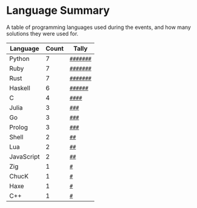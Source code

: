 # Language Summary

A table of programming languages used during the events, and how many solutions they were used for.

| Language | Count | Tally |
| --- | --- | --- |
| Python | 7 | <code><a href="../2020/day_05.py">#</a><a href="../2020/day_09.py">#</a><a href="../2020/day_10.py">#</a><a href="../2020/day_23.py">#</a><a href="../2021/day_15.py">#</a><a href="../2022/day_05.py">#</a><a href="../2022/day_10.py">#</a></code> |
| Ruby | 7 | <code><a href="../2020/day_02.rb">#</a><a href="../2020/day_14.rb">#</a><a href="../2020/day_16.rb">#</a><a href="../2020/day_21.rb">#</a><a href="../2021/day_08.rb">#</a><a href="../2022/day_03.rb">#</a><a href="../2022/day_07.rb">#</a></code> |
| Rust | 7 | <code><a href="../2019/day_02.rs">#</a><a href="../2020/day_08.rs">#</a><a href="../2020/day_11.rs">#</a><a href="../2020/day_17.rs">#</a><a href="../2020/day_19.rs">#</a><a href="../2021/day_14.rs">#</a><a href="../2022/day_06.py">#</a></code> |
| Haskell | 6 | <code><a href="../2019/day_01.hs">#</a><a href="../2020/day_04.hs">#</a><a href="../2020/day_06.hs">#</a><a href="../2020/day_18.hs">#</a><a href="../2021/day_10.hs">#</a><a href="../2022/day_01.hs">#</a></code> |
| C | 4 | <code><a href="../2020/day_03.c">#</a><a href="../2020/day_12.c">#</a><a href="../2021/day_07.c">#</a><a href="../2021/day_18.c">#</a></code> |
| Julia | 3 | <code><a href="../2021/day_05.jl">#</a><a href="../2021/day_09.jl">#</a><a href="../2022/day_08.jl">#</a></code> |
| Go | 3 | <code><a href="../2020/day_24.go">#</a><a href="../2021/day_04.go">#</a><a href="../2022/day_09.go">#</a></code> |
| Prolog | 3 | <code><a href="../2020/day_07.pl">#</a><a href="../2021/day_03.pl">#</a><a href="../2021/day_12.pl">#</a></code> |
| Shell | 2 | <code><a href="../2021/day_02.sh">#</a><a href="../2022/day_02.sh">#</a></code> |
| Lua | 2 | <code><a href="../2020/day_13.lua">#</a><a href="../2021/day_11.lua">#</a></code> |
| JavaScript | 2 | <code><a href="../2020/day_01.js">#</a><a href="../2022/day_04.js">#</a></code> |
| Zig | 1 | <code><a href="../2021/day_06.zig">#</a></code> |
| ChucK | 1 | <code><a href="../2021/day_01.ck">#</a></code> |
| Haxe | 1 | <code><a href="../2020/day_22.hx">#</a></code> |
| C++ | 1 | <code><a href="../2020/day_15.cpp">#</a></code> |
